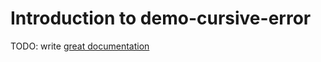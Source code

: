 # Introduction to demo-cursive-error

TODO: write [great documentation](http://jacobian.org/writing/what-to-write/)
